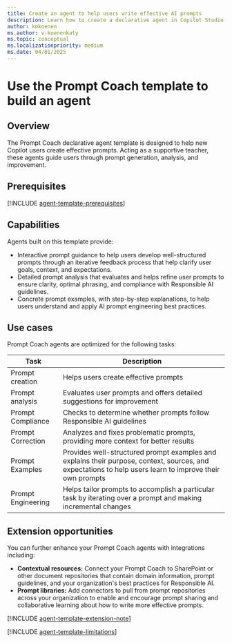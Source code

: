 ```yaml
---
title: Create an agent to help users write effective AI prompts 
description: Learn how to create a declarative agent in Copilot Studio agent builder from the Prompt Coach template.
author: kmkoenen
ms.author: v-koenenkaty
ms.topic: conceptual
ms.localizationpriority: medium
ms.date: 04/01/2025
---
```


# Use the Prompt Coach template to build an agent

## Overview

The Prompt Coach declarative agent template is designed to help new Copilot users create effective prompts. Acting as a supportive teacher, these agents guide users through prompt generation, analysis, and improvement.

## Prerequisites

[!INCLUDE [agent-template-prerequisites](includes/agent-template-prerequisites.md)]

## Capabilities

Agents built on this template provide:

- Interactive prompt guidance to help users develop well-structured prompts through an iterative feedback process that help clarify user goals, context, and expectations.
- Detailed prompt analysis that evaluates and helps refine user prompts to ensure clarity, optimal phrasing, and compliance with Responsible AI guidelines.
- Concrete prompt examples, with step-by-step explanations, to help users understand and apply AI prompt engineering best practices.

## Use cases

Prompt Coach agents are optimized for the following tasks:

| **Task** | **Description** |
| ----------   | ----------  |
| Prompt creation | Helps users create effective prompts  |
| Prompt analysis | Evaluates user prompts and offers detailed suggestions for improvement |
| Prompt Compliance | Checks to determine whether prompts follow Responsible AI guidelines |
| Prompt Correction | Analyzes and fixes problematic prompts, providing more context for better results |
| Prompt Examples | Provides well-structured prompt examples and explains their purpose, context, sources, and expectations to help users learn to improve their own prompts |
| Prompt Engineering | Helps tailor prompts to accomplish a particular task by iterating over a prompt and making incremental changes |

## Extension opportunities

You can further enhance your Prompt Coach agents with integrations including:

- **Contextual resources:** Connect your Prompt Coach to SharePoint or other document repositories that contain domain information, prompt guidelines, and your organization's best practices for Responsible AI.
- **Prompt libraries:** Add connectors to pull from  prompt repositories across your organization to enable and encourage prompt sharing and collaborative learning about how to write more effective prompts.

<!-- Note about IT involvement -->
[!INCLUDE [agent-template-extension-note](includes/agent-template-extension-note.md)]

<!-- Limitations -->

[!INCLUDE [agent-template-limitations](includes/agent-template-limitations.md)]